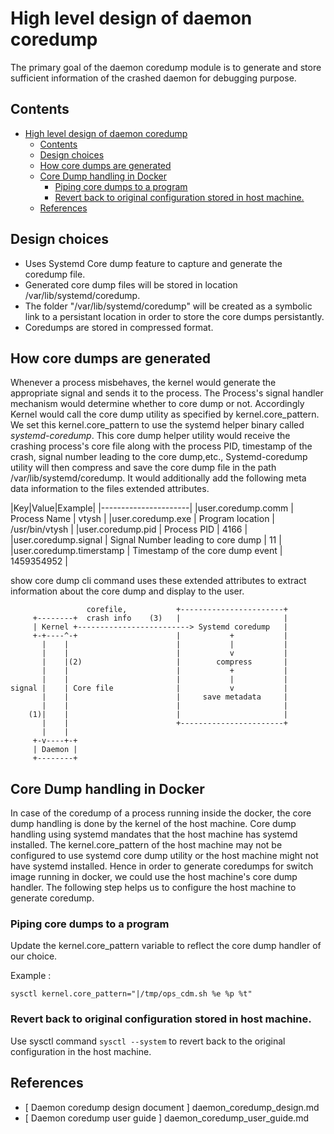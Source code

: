 # High level design of daemon coredump

The primary goal of the daemon coredump module is to generate and store sufficient information of the crashed daemon for debugging purpose.

## Contents

- [High level design of daemon coredump](#high-level-design-of-daemon-coredump)
    - [Contents](#contents)
    - [Design choices](#design-choices)
    - [How core dumps are generated](#how-core-dumps-are-generated)
    - [Core Dump handling in Docker](#core-dump-handling-in-docker)
        - [Piping core dumps to a program](#piping-core-dumps-to-a-program)
        - [Revert back to original configuration stored in host machine.](#revert-back-to-original-configuration-stored-in-host-machine)
    - [References](#references)

## Design choices


- Uses Systemd Core dump feature to capture and generate the coredump file.
- Generated core dump files will be stored in location /var/lib/systemd/coredump.
- The folder "/var/lib/systemd/coredump" will be created as a symbolic link to a persistant location in order to store the core dumps persistantly.
- Coredumps are stored in compressed format.



## How core dumps are generated

Whenever a process misbehaves, the kernel would generate the appropriate signal and sends it to the process.  The Process's signal handler mechanism would determine whether to core dump or not.  Accordingly Kernel would call the core dump utility as specified by kernel.core_pattern.  We set this kernel.core_pattern to use the systemd helper binary called *systemd-coredump*.  This core dump helper utility would receive the crashing process's core file along with the process PID, timestamp of the crash, signal number leading to the core dump,etc.,  Systemd-coredump utility will then compress and save the core dump file in the path /var/lib/systemd/coredump.  It would additionally add the following meta data information to the files extended attributes.

|Key|Value|Example|
|----------------------|
|user.coredump.comm | Process Name  | vtysh |
|user.coredump.exe | Program location  | /usr/bin/vtysh |
|user.coredump.pid | Process PID | 4166 |
|user.coredump.signal | Signal Number leading to core dump | 11 |
|user.coredump.timerstamp | Timestamp of the core dump event | 1459354952 |

show core dump cli command uses these extended attributes to extract information about the core dump and display to the user.

```ditaa
                 corefile,           +-----------------------+
     +--------+  crash info    (3)   |                       |
     | Kernel +-------------------------> Systemd coredump   |
     +-+----^-+                      |           +           |
       |    |                        |           |           |
       |    |                        |           v           |
       |    |(2)                     |        compress       |
       |    |                        |           +           |
       |    |                        |           |           |
signal |    | Core file              |           v           |
       |    |                        |     save metadata     |
       |    |                        |                       |
    (1)|    |                        |                       |
       |    |                        +-----------------------+
       |    |
     +-v----+-+
     | Daemon |
     +--------+
```

## Core Dump handling in Docker

In case of the coredump of a process running inside the docker, the core dump handling is done by the kernel of the host machine.  Core dump handling using systemd mandates that the host machine has systemd installed.  The kernel.core_pattern of the host machine may not be configured to use systemd core dump utility or the host machine might not have systemd installed.  Hence in order to generate coredumps for switch image running in docker, we could use the host machine's core dump handler.
The following step helps us to configure the host machine to generate coredump.

### Piping core dumps to a program
Update the kernel.core_pattern variable to reflect the core dump handler of our choice.

Example :

```
sysctl kernel.core_pattern="|/tmp/ops_cdm.sh %e %p %t"
```

### Revert back to original configuration stored in host machine.
Use sysctl command ```sysctl --system``` to revert back to the original configuration in the host machine.

## References
* [ Daemon coredump design document ] daemon_coredump_design.md
* [ Daemon coredump user guide ] daemon_coredump_user_guide.md
